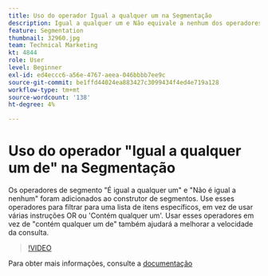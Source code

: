 ```yaml
---
title: Uso do operador Igual a qualquer um na Segmentação
description: Igual a qualquer um e Não equivale a nenhum dos operadores de segmento foi adicionado ao construtor de segmentos. Use esses operadores para filtrar para uma lista de itens específicos, em vez de usar várias instruções OR ou Contém qualquer um dos. Usar esses operadores em vez de conter qualquer um também ajudará a melhorar a velocidade da consulta.
feature: Segmentation
thumbnail: 32960.jpg
team: Technical Marketing
kt: 4844
role: User
level: Beginner
exl-id: ed4eccc6-a56e-4767-aeea-046bbbb7ee9c
source-git-commit: be1ffd44024ea883427c3099434f4ed4e719a128
workflow-type: tm+mt
source-wordcount: '138'
ht-degree: 4%

---
```


# Uso do operador &quot;Igual a qualquer um de&quot; na Segmentação

Os operadores de segmento &quot;É igual a qualquer um&quot; e &quot;Não é igual a nenhum&quot; foram adicionados ao construtor de segmentos. Use esses operadores para filtrar para uma lista de itens específicos, em vez de usar várias instruções OR ou &#39;Contém qualquer um&#39;. Usar esses operadores em vez de &quot;contém qualquer um de&quot; também ajudará a melhorar a velocidade da consulta.

>[!VIDEO](https://video.tv.adobe.com/v/32960/?quality=12)

Para obter mais informações, consulte a [documentação](https://experienceleague.adobe.com/docs/analytics/components/segmentation/segment-reference/seg-operators.html)
